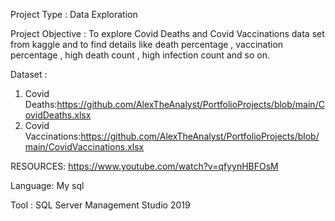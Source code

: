Project Type : Data Exploration

Project Objective : To explore Covid Deaths and Covid Vaccinations data set from kaggle and to find details like death percentage , vaccination percentage , high death count , high infection count and so on.

Dataset :
1. Covid Deaths:https://github.com/AlexTheAnalyst/PortfolioProjects/blob/main/CovidDeaths.xlsx
2. Covid Vaccinations:https://github.com/AlexTheAnalyst/PortfolioProjects/blob/main/CovidVaccinations.xlsx

RESOURCES:
https://www.youtube.com/watch?v=qfyynHBFOsM 

Language: My sql 

Tool : SQL Server Management Studio 2019
